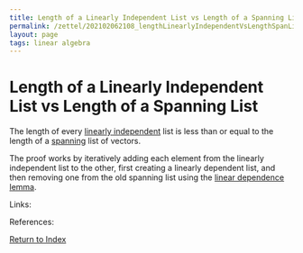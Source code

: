 ```yaml
---
title: Length of a Linearly Independent List vs Length of a Spanning List
permalink: /zettel/202102062108_lengthLinearlyIndependentVsLengthSpanList
layout: page
tags: linear algebra
---
```

# Length of a Linearly Independent List vs Length of a Spanning List

The length of every [linearly independent](202102062030_linearlyIndependentDefinition) list is less than 
or equal to the length of a [spanning](202102062022_spanDefinition) list of vectors.

The proof works by iteratively adding each element from the linearly independent list to the other, 
first creating a linearly dependent list, and then removing one from the old spanning list using the [linear dependence lemma](202102062047_linearDependenceLemma).

Links: 

References: 

[Return to Index](index)